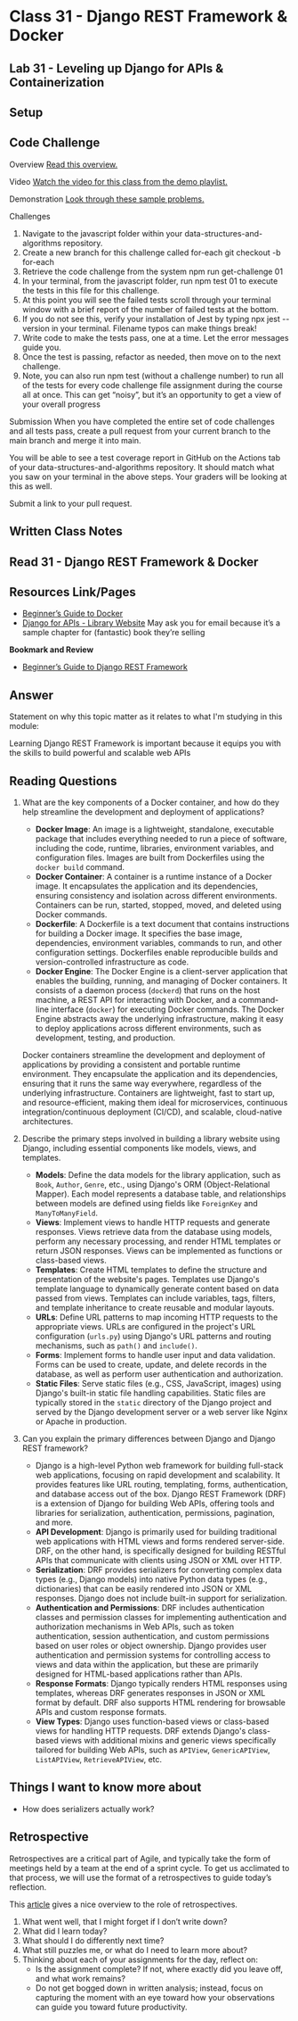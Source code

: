 # Class 31 - Django REST Framework & Docker

## Lab 31 - Leveling up Django for APIs & Containerization

## Setup

## Code Challenge

Overview
[Read this overview.](https://codefellows.github.io/code-301-guide/curriculum/class-01/challenges/)

Video
[Watch the video for this class from the demo playlist.](https://www.youtube.com/playlist?list=PLVngfM2hsbi-L6G8qlWd8RyRbuTamHt3k)

Demonstration
[Look through these sample problems.](https://codefellows.github.io/code-301-guide/curriculum/class-01/challenges/DEMO.html)

Challenges

1. Navigate to the javascript folder within your data-structures-and-algorithms repository.
2. Create a new branch for this challenge called for-each
   git checkout -b for-each
3. Retrieve the code challenge from the system
   npm run get-challenge 01
4. In your terminal, from the javascript folder, run npm test 01 to execute the tests in this file for this challenge.
5. At this point you will see the failed tests scroll through your terminal window with a brief report of the number of failed tests at the bottom.
6. If you do not see this, verify your installation of Jest by typing npx jest --version in your terminal. Filename typos can make things break!
7. Write code to make the tests pass, one at a time. Let the error messages guide you.
8. Once the test is passing, refactor as needed, then move on to the next challenge.
9. Note, you can also run npm test (without a challenge number) to run all of the tests for every code challenge file assignment during the course all at once. This can get “noisy”, but it’s an opportunity to get a view of your overall progress

Submission
When you have completed the entire set of code challenges and all tests pass, create a pull request from your current branch to the main branch and merge it into main.

You will be able to see a test coverage report in GitHub on the Actions tab of your data-structures-and-algorithms repository. It should match what you saw on your terminal in the above steps. Your graders will be looking at this as well.

Submit a link to your pull request.

## Written Class Notes

## Read 31 - Django REST Framework & Docker

## Resources Link/Pages

- [Beginner’s Guide to Docker](https://wsvincent.com/beginners-guide-to-docker/)
- [Django for APIs - Library Website](https://djangoforapis.com/library-website-and-api/) May ask you for email because it’s a sample chapter for (fantastic) book they’re selling

**Bookmark and Review**

- [Beginner’s Guide to Django REST Framework](https://learndjango.com/tutorials/official-django-rest-framework-tutorial-beginners)

## Answer

Statement on why this topic matter as it relates to what I'm studying in this module:

Learning Django REST Framework is important because it equips you with the skills to build powerful and scalable web APIs

## Reading Questions

1. What are the key components of a Docker container, and how do they help streamline the development and deployment of applications?

   - **Docker Image**: An image is a lightweight, standalone, executable package that includes everything needed to run a piece of software, including the code, runtime, libraries, environment variables, and configuration files. Images are built from Dockerfiles using the `docker build` command.
   - **Docker Container**: A container is a runtime instance of a Docker image. It encapsulates the application and its dependencies, ensuring consistency and isolation across different environments. Containers can be run, started, stopped, moved, and deleted using Docker commands.
   - **Dockerfile**: A Dockerfile is a text document that contains instructions for building a Docker image. It specifies the base image, dependencies, environment variables, commands to run, and other configuration settings. Dockerfiles enable reproducible builds and version-controlled infrastructure as code.
   - **Docker Engine**: The Docker Engine is a client-server application that enables the building, running, and managing of Docker containers. It consists of a daemon process (`dockerd`) that runs on the host machine, a REST API for interacting with Docker, and a command-line interface (`docker`) for executing Docker commands. The Docker Engine abstracts away the underlying infrastructure, making it easy to deploy applications across different environments, such as development, testing, and production.

   Docker containers streamline the development and deployment of applications by providing a consistent and portable runtime environment. They encapsulate the application and its dependencies, ensuring that it runs the same way everywhere, regardless of the underlying infrastructure. Containers are lightweight, fast to start up, and resource-efficient, making them ideal for microservices, continuous integration/continuous deployment (CI/CD), and scalable, cloud-native architectures.

2. Describe the primary steps involved in building a library website using Django, including essential components like models, views, and templates.

   - **Models**: Define the data models for the library application, such as `Book`, `Author`, `Genre`, etc., using Django's ORM (Object-Relational Mapper). Each model represents a database table, and relationships between models are defined using fields like `ForeignKey` and `ManyToManyField`.
   - **Views**: Implement views to handle HTTP requests and generate responses. Views retrieve data from the database using models, perform any necessary processing, and render HTML templates or return JSON responses. Views can be implemented as functions or class-based views.
   - **Templates**: Create HTML templates to define the structure and presentation of the website's pages. Templates use Django's template language to dynamically generate content based on data passed from views. Templates can include variables, tags, filters, and template inheritance to create reusable and modular layouts.
   - **URLs**: Define URL patterns to map incoming HTTP requests to the appropriate views. URLs are configured in the project's URL configuration (`urls.py`) using Django's URL patterns and routing mechanisms, such as `path()` and `include()`.
   - **Forms**: Implement forms to handle user input and data validation. Forms can be used to create, update, and delete records in the database, as well as perform user authentication and authorization.
   - **Static Files**: Serve static files (e.g., CSS, JavaScript, images) using Django's built-in static file handling capabilities. Static files are typically stored in the `static` directory of the Django project and served by the Django development server or a web server like Nginx or Apache in production.

3. Can you explain the primary differences between Django and Django REST framework?

   - Django is a high-level Python web framework for building full-stack web applications, focusing on rapid development and scalability. It provides features like URL routing, templating, forms, authentication, and database access out of the box. Django REST Framework (DRF) is a extension of Django for building Web APIs, offering tools and libraries for serialization, authentication, permissions, pagination, and more.
   - **API Development**: Django is primarily used for building traditional web applications with HTML views and forms rendered server-side. DRF, on the other hand, is specifically designed for building RESTful APIs that communicate with clients using JSON or XML over HTTP.
   - **Serialization**: DRF provides serializers for converting complex data types (e.g., Django models) into native Python data types (e.g., dictionaries) that can be easily rendered into JSON or XML responses. Django does not include built-in support for serialization.
   - **Authentication and Permissions**: DRF includes authentication classes and permission classes for implementing authentication and authorization mechanisms in Web APIs, such as token authentication, session authentication, and custom permissions based on user roles or object ownership. Django provides user authentication and permission systems for controlling access to views and data within the application, but these are primarily designed for HTML-based applications rather than APIs.
   - **Response Formats**: Django typically renders HTML responses using templates, whereas DRF generates responses in JSON or XML format by default. DRF also supports HTML rendering for browsable APIs and custom response formats.
   - **View Types**: Django uses function-based views or class-based views for handling HTTP requests. DRF extends Django's class-based views with additional mixins and generic views specifically tailored for building Web APIs, such as `APIView`, `GenericAPIView`, `ListAPIView`, `RetrieveAPIView`, etc.

## Things I want to know more about

- How does serializers actually work?

## Retrospective

Retrospectives are a critical part of Agile, and typically take the form of meetings held by a team at the end of a sprint cycle. To get us acclimated to that process, we will use the format of a retrospectives to guide today’s reflection.

This [article](https://www.benlinders.com/2013/which-questions-do-you-ask-in-retrospectives/) gives a nice overview to the role of retrospectives.

1. What went well, that I might forget if I don’t write down?
2. What did I learn today?
3. What should I do differently next time?
4. What still puzzles me, or what do I need to learn more about?
5. Thinking about each of your assignments for the day, reflect on:
   - Is the assignment complete? If not, where exactly did you leave off, and what work remains?
   - Do not get bogged down in written analysis; instead, focus on capturing the moment with an eye toward how your observations can guide you toward future productivity.

